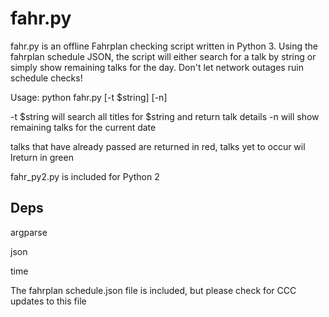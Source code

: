 fahr.py
=======

fahr.py is an offline Fahrplan checking script written in Python 3.  Using the fahrplan 
schedule JSON, the script will either search for a talk by string or simply show remaining 
talks for the day.  Don't let network outages ruin schedule checks!

Usage: python fahr.py [-t $string] [-n]

-t $string will search all titles for $string and return talk details
-n will show remaining talks for the current date

talks that have already passed are returned in red, talks yet to occur wil lreturn in green

fahr_py2.py is included for Python 2

Deps
----

argparse

json

time

The fahrplan schedule.json file is included, but please check for CCC updates to this file
